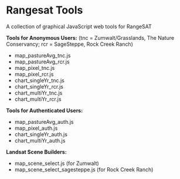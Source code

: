 # Rangesat Tools
A collection of graphical JavaScript web tools for RangeSAT

**Tools for Anonymous Users:**
(tnc = Zumwalt/Grasslands, The Nature Conservancy; rcr = SageSteppe, Rock Creek Ranch)
- map_pastureAvg_tnc.js
- map_pastureAvg_rcr.js
- map_pixel_tnc.js
- map_pixel_rcr.js
- chart_singleYr_tnc.js
- chart_singleYr_rcr.js
- chart_multiYr_tnc.js
- chart_multiYr_rcr.js

**Tools for Authenticated Users:**
- map_pastureAvg_auth.js
- map_pixel_auth.js
- chart_singleYr_auth.js
- chart_multiYr_auth.js

**Landsat Scene Builders:**
- map_scene_select.js  (for Zumwalt)
- map_scene_select_sagesteppe.js  (for Rock Creek Ranch)
